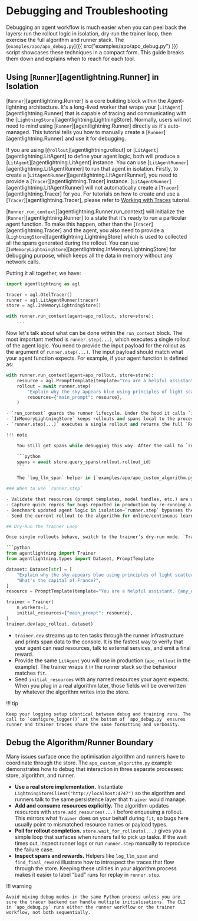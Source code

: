 # Debugging and Troubleshooting

Debugging an agent workflow is much easier when you can peel back the layers: run the rollout logic in isolation, dry-run the trainer loop, then exercise the full algorithm and runner stack. The [`examples/apo/apo_debug.py`]({{ src("examples/apo/apo_debug.py") }}) script showcases these techniques in a compact form. This guide breaks them down and explains when to reach for each tool.

## Using [`Runner`][agentlightning.Runner] in Isolation

[`Runner`][agentlightning.Runner] is a core building block within the Agent-lightning architecture. It's a long-lived worker that wraps your [`LitAgent`][agentlightning.Runner] that is capable of tracing and communicating with the [`LightningStore`][agentlightning.LightningStore]. Normally, users will not need to mind using [`Runner`][agentlightning.Runner] directly as it's auto-managed. This tutorial tells you how to manually create a [`Runner`][agentlightning.Runner] and use it for debugging.

If you are using [`@rollout`][agentlightning.rollout] or [`LitAgent`][agentlightning.LitAgent] to define your agent logic, both will produce a [`LitAgent`][agentlightning.LitAgent] instance. You can use [`LitAgentRunner`][agentlightning.LitAgentRunner] to run that agent in isolation. Firstly, to create a [`LitAgentRunner`][agentlightning.LitAgentRunner], you need to provide a [`Tracer`][agentlightning.Tracer] instance. [`LitAgentRunner`][agentlightning.LitAgentRunner] will not automatically create a [`Tracer`][agentlightning.Tracer] for you. For tutorials on how to create and use a [`Tracer`][agentlightning.Tracer], please refer to [Working with Traces](./traces.md) tutorial.

[`Runner.run_context`][agentlightning.Runner.run_context] will initialize the [`Runner`][agentlightning.Runner] to a state that it's ready to run a particular agent function. To make this happen, other than the [`Tracer`][agentlightning.Tracer] and the agent, you also need to provide a [`LightningStore`][agentlightning.LightningStore] which is used to collected all the spans generated during the rollout. You can use [`InMemoryLightningStore`][agentlightning.InMemoryLightningStore] for debugging purpose, which keeps all the data in memory without any network calls.

Putting it all together, we have:

```python
import agentlightning as agl

tracer = agl.OtelTracer()
runner = agl.LitAgentRunner(tracer)
store = agl.InMemoryLightningStore()

with runner.run_context(agent=apo_rollout, store=store):
    ...
```

Now let's talk about what can be done within the `run_context` block. The most important method is `runner.step(...)`, which executes a single rollout of the agent logic. You need to provide the input payload for the rollout as the argument of `runner.step(...)`. The input payload should match what your agent function expects. For example, if your agent function is defined as:

```python
with runner.run_context(agent=apo_rollout, store=store):
    resource = agl.PromptTemplate(template="You are a helpful assistant. {any_question}", engine="f-string")
    rollout = await runner.step(
        "Explain why the sky appears blue using principles of light scattering in 100 words.",
        resources={"main_prompt": resource},
    )

- `run_context` guards the runner lifecycle. Under the hood it calls `init`, `init_worker`, and the matching teardown hooks so you get the same instrumentation you would inside a trainer-managed process.
- `InMemoryLightningStore` keeps rollouts and spans local to the process. Swap in `LightningStoreClient` when you want to share state across processes.
- `runner.step(...)` executes a single rollout and returns the full `Rollout` object, including status and metadata. That makes it ideal for tight edit-run loops when you are fixing prompt/templates or agent logic.

!!! note

    You still get spans while debugging this way. After the call to `runner.step`, query the store for spans if you want to inspect prompts or rewards:

    ```python
    spans = await store.query_spans(rollout.rollout_id)
    ```

    The `log_llm_span` helper in [`examples/apo/apo_custom_algorithm.py`]({{ config.repo_url }}/tree/{{ config.extra.source_commit }}/examples/apo/apo_custom_algorithm.py) shows one way to surface those events with Rich logging.

### When to use `runner.step`

- Validate that resources (prompt templates, model handles, etc.) are wired correctly before you loop over a dataset.
- Capture quick repros for bugs reported in production by re-running a single rollout with the same input payload.
- Benchmark updated agent logic in isolation—`runner.step` bypasses the store queue and executes immediately.
- Send the current rollout to the algorithm for online/continuous learning.

## Dry-Run the Trainer Loop

Once single rollouts behave, switch to the trainer’s dry-run mode. `Trainer.dev` spins up a lightweight fast algorithm so you can exercise the same infrastructure as `Trainer.fit` without standing up your full RL stack.

```python
from agentlightning import Trainer
from agentlightning.types import Dataset, PromptTemplate

dataset: Dataset[str] = [
    "Explain why the sky appears blue using principles of light scattering in 100 words.",
    "What's the capital of France?",
]
resource = PromptTemplate(template="You are a helpful assistant. {any_question}", engine="f-string")

trainer = Trainer(
    n_workers=1,
    initial_resources={"main_prompt": resource},
)
trainer.dev(apo_rollout, dataset)
```

- `trainer.dev` streams up to ten tasks through the runner infrastructure and prints span data to the console. It is the fastest way to verify that your agent can read resources, talk to external services, and emit a final reward.
- Provide the same `LitAgent` you will use in production (`apo_rollout` in the example). The trainer wraps it in the runner stack so the behaviour matches `fit`.
- Seed `initial_resources` with any named resources your agent expects. When you plug in a real algorithm later, those fields will be overwritten by whatever the algorithm writes into the store.

!!! tip

    Keep your logging setup identical between debug and training runs. The call to `configure_logger()` at the bottom of `apo_debug.py` ensures runner and trainer traces share the same formatting and verbosity.

## Debug the Algorithm/Runner Boundary

Many issues surface once the optimisation algorithm and runners have to coordinate through the store. The `apo_custom_algorithm.py` example demonstrates how to debug that interaction in three separate processes: store, algorithm, and runner.

- **Use a real store implementation.** Instantiate `LightningStoreClient("http://localhost:4747")` so the algorithm and runners talk to the same persistence layer that `Trainer` would manage.
- **Add and consume resources explicitly.** The algorithm updates resources with `store.add_resources(...)` before enqueuing a rollout. This mirrors what `Trainer` does on your behalf during `fit`, so bugs here usually point to mismatched resource names or payload types.
- **Poll for rollout completion.** `store.wait_for_rollouts(...)` gives you a simple loop that surfaces when runners fail to pick up tasks. If the wait times out, inspect runner logs or run `runner.step` manually to reproduce the failure case.
- **Inspect spans and rewards.** Helpers like `log_llm_span` and `find_final_reward` illustrate how to introspect the traces that flow through the store. Keeping these utilities in your algorithm process makes it easier to label “bad” runs for replay in `runner.step`.

!!! warning

    Avoid mixing debug modes in the same Python process unless you are sure the tracer backend can handle multiple initialisations. The CLI in `apo_debug.py` runs either the runner workflow or the trainer workflow, not both sequentially.
